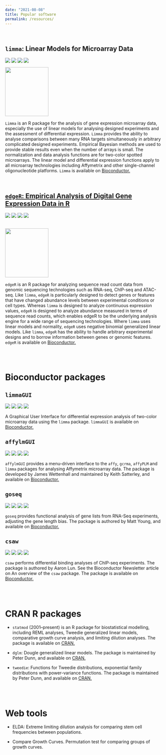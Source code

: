 ```yaml
---
date: "2021-08-08"
title: Popular software
permalink: /resources/
---
```


<br>

##  `limma`: Linear Models for Microarray Data


</a> <img src="https://bioconductor.org/shields/availability/release/limma.svg"/></a></span> <img src="https://bioconductor.org/shields/years-in-bioc/limma.svg" /> <img src="https://bioconductor.org/shields/downloads/release/limma.svg" /> <img src="https://bioconductor.org/shields//lastcommit/release/bioc/limma.svg" />

<br>

<div class="row">
  <div class="column-software">
<img src = "https://github.com/Bioconductor/BiocStickers/blob/master/limma/limma.png?raw=true" style="width:140px;height:158px;margin-top:-20px;"/>
  </div>

`Limma` is an R package for the analysis of gene expression microarray data, especially the use of linear models for analysing designed experiments and the assessment of differential expression. `Limma` provides the ability to analyse comparisons between many RNA targets simultaneously in arbitrary complicated designed experiments. Empirical Bayesian methods are used to provide stable results even when the number of arrays is small. The normalization and data analysis functions are for two-color spotted microarrays. The linear model and differential expression functions apply to all microarray technologies including Affymetrix and other single-channel oligonucleotide platforms. `Limma` is available on <a href="https://bioconductor.org/packages/release/bioc/html/limma.html"> Bioconductor.
</div>

<br>

##  `edgeR`: Empirical Analysis of Digital Gene Expression Data in R


</a> <img src="https://bioconductor.org/shields/availability/release/edgeR.svg"/></a></span> <img src="https://bioconductor.org/shields/years-in-bioc/edgeR.svg" /> <img src="https://bioconductor.org/shields/downloads/release/edgeR.svg" /> <img src="https://bioconductor.org/shields//lastcommit/release/bioc/edgeR.svg" />

<br>

<div class="row">
  <div class="column-software">
<img src = "https://github.com/Bioconductor/BiocStickers/blob/7459ae642b36ef1069d7e304dbbcdb76e2acbcee/edgeR/edgeR.png?raw=true" style="width:140px;height:158px;"/>
  </div>

`edgeR` is an R package for analyzing sequence read count data from genomic sequencing technologies such as RNA-seq, ChIP-seq and ATAC-seq. Like `limma`, `edgeR` is particularly designed to detect genes or features that have changed abundance levels between experimental conditions or cell types. Whereas `limma` is designed to analyze continuous expression values, `edgeR` is designed to analyze abundance measured in terms of sequence read counts, which enables edgeR to be the underlying analysis engine for a wide range of sequencing technologies. Where `limma` uses linear models and normality, `edgeR` uses negative binomial generalized linear models. Like `limma`, `edgeR` has the ability to handle arbitrary experimental designs and to borrow information between genes or genomic features. `edgeR` is available on <a href="https://bioconductor.org/packages/release/bioc/html/edgeR.html"> Bioconductor. </a>
</div>

<br><br>




# Bioconductor packages

## `limmaGUI`

</a> <img src="https://bioconductor.org/shields/availability/release/limmaGUI.svg"/></a></span> <img src="https://bioconductor.org/shields/years-in-bioc/limmaGUI.svg" /> <img src="https://bioconductor.org/shields/downloads/release/limmaGUI.svg" /> <img src="https://bioconductor.org/shields//lastcommit/release/bioc/limmaGUI.svg" />

A Graphical User Interface for differential expression analysis of two-color microarray data using the `limma` package. `limmaGUI` is available on <a href="https://bioconductor.org/packages/release/bioc/html/limmaGUI.html"> Bioconductor. </a>

## `affylmGUI`

</a> <img src="https://bioconductor.org/shields/availability/release/affylmGUI.svg"/></a></span> <img src="https://bioconductor.org/shields/years-in-bioc/affylmGUI.svg" /> <img src="https://bioconductor.org/shields/downloads/release/affylmGUI.svg" /> <img src="https://bioconductor.org/shields//lastcommit/release/bioc/affylmGUI.svg" />

`affylmGUI` provides a menu-driven interface to the `affy`, `gcrma`, `affyPLM` and `limma` packages for analysing Affymetrix microarray data. The package is developed by James Wettenhall and maintained by Keith Satterley, and available on <a href="https://bioconductor.org/packages/release/bioc/html/affylmGUI.html"> Bioconductor. </a>

## `goseq`

</a> <img src="https://bioconductor.org/shields/availability/release/goseq.svg"/></a></span> <img src="https://bioconductor.org/shields/years-in-bioc/goseq.svg" /> <img src="https://bioconductor.org/shields/downloads/release/goseq.svg" /> <img src="https://bioconductor.org/shields//lastcommit/release/bioc/goseq.svg" />

`goseq` provides functional analysis of gene lists from RNA-Seq experiments, adjusting the gene length bias. The package is authored by Matt Young, and available on <a href="https://bioconductor.org/packages/release/bioc/html/goseq.html"> Bioconductor. </a>

## `csaw`

</a> <img src="https://bioconductor.org/shields/availability/release/csaw.svg"/></a></span> <img src="https://bioconductor.org/shields/years-in-bioc/csaw.svg" /> <img src="https://bioconductor.org/shields/downloads/release/csaw.svg" /> <img src="https://bioconductor.org/shields//lastcommit/release/bioc/csaw.svg" />

`csaw` performs differential binding analyses of ChIP-seq experiments. The package is authored by Aaron Lun. See the Bioconductor Newsletter article on An overview of the `csaw` package. The package is available on <a href="https://bioconductor.org/packages/release/bioc/html/csaw.html"> Bioconductor. </a>

<br><br>


# CRAN R packages

- `statmod` (2001–present) is an R package for biostatistical modelling, including REML analyses, Tweedie generalized linear models, comparative growth curve analysis, and limiting dilution analyses. The  package is available on <a href="https://cran.r-project.org/web/packages/statmod/index.html"> CRAN. </a>

- `dglm`: Dougle generalized linear models. The package is maintained by Peter Dunn, and available on <a href="https://cran.r-project.org/web/packages/dglm/index.html"> CRAN. </a>

- `tweedie`: Functions for Tweedie distributions, exponential family distributions with power-variance functions. The package is maintained by Peter Dunn, and available on <a href="https://cran.r-project.org/web/packages/tweedie/index.html"> CRAN. </a>

<br><br>

# Web tools


- ELDA: Extreme limiting dilution analysis for comparing stem cell frequencies between populations.

- Compare Growth Curves. Permutation test for comparing groups of growth curves.

<br><br>
